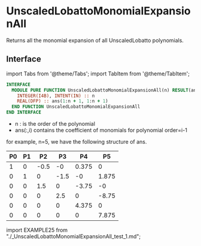 # UnscaledLobattoMonomialExpansionAll

Returns all the monomial expansion of all UnscaledLobatto polynomials.

## Interface

import Tabs from '@theme/Tabs';
import TabItem from '@theme/TabItem';

<Tabs>
<TabItem value="interface" label="܀ Interface" default>

```fortran
INTERFACE
  MODULE PURE FUNCTION UnscaledLobattoMonomialExpansionAll(n) RESULT(ans)
    INTEGER(I4B), INTENT(IN) :: n
    REAL(DFP) :: ans(1:n + 1, 1:n + 1)
  END FUNCTION UnscaledLobattoMonomialExpansionAll
END INTERFACE
```

- n : is the order of the polynomial
- ans(:,i) contains the coefficient of monomials for polynomial order=i-1

for example, n=5, we have the following structure of ans.

| P0 | P1 | P2   | P3   | P4    | P5    |
| -- | -- | ---- | ---- | ----- | ----- |
| 1  | 0  | -0.5 | -0   | 0.375 | 0     |
| 0  | 1  | 0    | -1.5 | -0    | 1.875 |
| 0  | 0  | 1.5  | 0    | -3.75 | -0    |
| 0  | 0  | 0    | 2.5  | 0     | -8.75 |
| 0  | 0  | 0    | 0    | 4.375 | 0     |
| 0  | 0  | 0    | 0    | 0     | 7.875 |

</TabItem>

<TabItem value="example" label="️܀ See example">

import EXAMPLE25 from "./_UnscaledLobattoMonomialExpansionAll_test_1.md";

<EXAMPLE25 />

</TabItem>

<TabItem value="close" label="↢ ">

</TabItem>
</Tabs>

